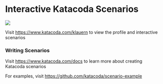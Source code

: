 # Interactive Katacoda Scenarios

[![](http://shields.katacoda.com/katacoda/klauern/count.svg)](https://www.katacoda.com/klauern "Get your profile on Katacoda.com")

Visit https://www.katacoda.com/klauern to view the profile and interactive scenarios

### Writing Scenarios
Visit https://www.katacoda.com/docs to learn more about creating Katacoda scenarios

For examples, visit https://github.com/katacoda/scenario-example
